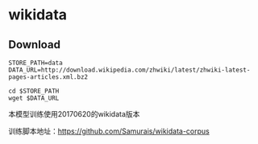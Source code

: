 # wikidata

## Download
```
STORE_PATH=data
DATA_URL=http://download.wikipedia.com/zhwiki/latest/zhwiki-latest-pages-articles.xml.bz2

cd $STORE_PATH
wget $DATA_URL
```
本模型训练使用20170620的wikidata版本

训练脚本地址：https://github.com/Samurais/wikidata-corpus

